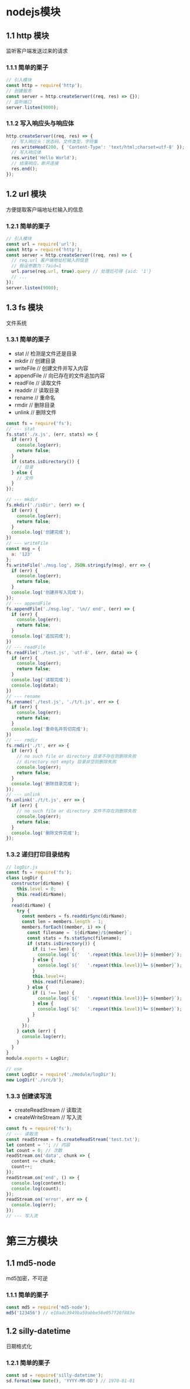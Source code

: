 # nodejs模块

## 1.1 http 模块

监听客户端发送过来的请求

### 1.1.1 简单的栗子

```js
// 引入模块
const http = require('http');
// 创建服务
const server = http.createServer((req, res) => {});
// 监听端口
server.listen(9000);
```

### 1.1.2 写入响应头与响应体

```js
http.createServer((req, res) => {
  // 写入响应头：状态码，文件类型，字符集
  res.writeHead(200, { 'Content-Type': 'text/html;charset=utf-8' });
  // 写入响应体
  res.write('Hello World');
  // 结束响应，断开连接
  res.end();
});
```

## 1.2 url 模块

方便提取客户端地址栏输入的信息

### 1.2.1 简单的栗子

```js
// 引入模块
const url = require('url');
const http = require('http');
const server = http.createServer((req, res) => {
  // req.url 客户端地址栏输入的信息
  // 假设参数为：?aid=1
  url.parse(req.url, true).query // 处理后可得 {aid: '1'}
  // ...
});
server.listen(9000);
```

## 1.3 fs 模块

文件系统

### 1.3.1 简单的栗子

- stat // 检测是文件还是目录
- mkdir // 创建目录
- writeFile // 创建文件并写入内容
- appendFile // 向已存在的文件追加内容
- readFile // 读取文件
- readdir // 读取目录
- rename // 重命名
- rmdir // 删除目录
- unlink // 删除文件

```js
const fs = require('fs');
// --- stat
fs.stat('./x.js', (err, stats) => {
  if (err) {
    console.log(err);
    return false;
  }
  if (stats.isDirectory()) {
    // 目录
  } else {
    // 文件
  }
});

// --- mkdir
fs.mkdir('./isDir', (err) => {
  if (err) {
    console.log(err);
    return false;
  }
  console.log('创建完成');
})
// --- writeFile
const msg = {
  a: '123'
};
fs.writeFile('./msg.log', JSON.stringify(msg), err => {
  if (err) {
    console.log(err);
    return false;
  }
  console.log('创建并写入完成');
});
// --- appendFile
fs.appendFile('./msg.log', '\n// end', (err) => {
  if (err) {
    console.log(err);
    return false;
  }
  console.log('追加完成');
})
// --- readFile
fs.readFile('./test.js', 'utf-8', (err, data) => {
  if (err) {
    console.log(err);
    return false;
  }
  console.log('读取完成');
  console.log(data);
})
// --- rename
fs.rename('./test.js', './t/t.js', err => {
  if (err) {
    console.log(err);
    return false;
  }
  console.log('重命名并剪切完成');
})
// --- rmdir
fs.rmdir('./t', err => {
  if (err) {
    // no such file or directory 目录不存在则删除失败
    // directory not empty 目录非空则删除失败
    console.log(err);
    return false;
  }
  console.log('删除目录完成');
});
// --- unlink
fs.unlink('./t/t.js', err => {
  if (err) {
    // no such file or directory 文件不存在则删除失败
    console.log(err);
    return false;
  }
  console.log('删除文件完成');
});
```

### 1.3.2 递归打印目录结构

```js
// logDir.js
const fs = require('fs');
class LogDir {
  constructor(dirName) {
    this.level = 0;
    this.read(dirName);
  }
  read(dirName) {
    try {
      const members = fs.readdirSync(dirName);
      const len = members.length - 1;
      members.forEach((member, i) => {
        const filename = `${dirName}/${member}`;
        const stats = fs.statSync(filename);
        if (stats.isDirectory()) {
          if (i !== len) {
            console.log(`${'   '.repeat(this.level)}┣━ ${member}`);
          } else {
            console.log(`${'   '.repeat(this.level)}┗━ ${member}`);
          }
          this.level++;
          this.read(filename);
        } else {
          if (i !== len) {
            console.log(`${'   '.repeat(this.level)}┣━ ${member}`);
          } else {
            console.log(`${'   '.repeat(this.level)}┗━ ${member}`);
          }
        }
      });
    } catch (err) {
      console.log(err);
    }
  }
}
module.exports = LogDir;

// use
const LogDir = require('./module/logDir');
new LogDir('./src/b');
```

### 1.3.3 创建读写流

- createReadStream // 读取流
- createWriteStream // 写入流

```js
const fs = require('fs');
// --- 读取流
const readStream = fs.createReadStream('test.txt');
let content = ''; // 内容
let count = 0; // 次数
readStream.on('data', chunk => {
  content += chunk;
  count++;
});
readStream.on('end', () => {
  console.log(content);
  console.log(count);
});
readStream.on('error', err => {
  console.log(err);
});
// --- 写入流

```

# 第三方模块

## 1.1 md5-node

md5加密，不可逆

### 1.1.1 简单的栗子

```js
const md5 = require('md5-node');
md5('123456') // e10adc3949ba59abbe56e057f20f883e
```

## 1.2 silly-datetime

日期格式化

### 1.2.1 简单的栗子

```js
const sd = require('silly-datetime');
sd.format(new Date(), 'YYYY-MM-DD') // 1970-01-01
```


